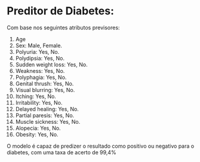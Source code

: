 # Preditor de Diabetes:
Com base nos seguintes atributos previsores:
  1) Age 
  2) Sex: Male, Female.
  3) Polyuria: Yes, No.
  4) Polydipsia: Yes, No.
  5) Sudden weight loss: Yes, No.
  6) Weakness: Yes, No.
  7) Polyphagia: Yes, No.
  8) Genital thrush: Yes, No.
  9) Visual blurring: Yes, No.
  10) Itching: Yes, No.
  11) Irritability: Yes, No.
  12) Delayed healing: Yes, No.
  13) Partial paresis: Yes, No.
  14) Muscle sickness: Yes, No.
  15) Alopecia: Yes, No.
  16) Obesity: Yes, No.

O modelo é capaz de predizer o resultado como positivo ou negativo para o diabetes, com uma taxa de acerto de 99,4%














